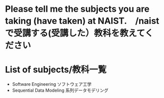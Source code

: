 # Please tell me the subjects you are taking (have taken) at NAIST.　/naistで受講する(受講した）教科を教えてください


# List of subjects/教科一覧
- Software Engineering ソフトウェア工学
- Sequential Data Modeling 系列データモデリング
